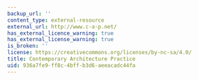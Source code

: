 ```yaml
---
backup_url: ''
content_type: external-resource
external_url: http://www.c-a-p.net/
has_external_licence_warning: true
has_external_license_warning: true
is_broken: ''
license: https://creativecommons.org/licenses/by-nc-sa/4.0/
title: Contemporary Architecture Practice
uid: 936a7fe9-ff8c-4bff-b3d6-aeeacadc44fa
---
```

